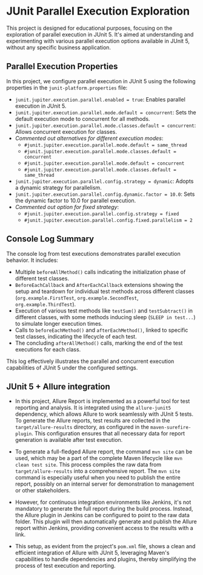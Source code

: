 # JUnit Parallel Execution Exploration

This project is designed for educational purposes, focusing on the exploration of parallel execution in JUnit 5. It's aimed at understanding and experimenting with various parallel execution options available in JUnit 5, without any specific business application.

## Parallel Execution Properties

In this project, we configure parallel execution in JUnit 5 using the following properties in the `junit-platform.properties` file:

- `junit.jupiter.execution.parallel.enabled = true`: Enables parallel execution in JUnit 5.
- `junit.jupiter.execution.parallel.mode.default = concurrent`: Sets the default execution mode to concurrent for all methods.
- `junit.jupiter.execution.parallel.mode.classes.default = concurrent`: Allows concurrent execution for classes.
- *Commented out alternatives for different execution modes*:
    - `#junit.jupiter.execution.parallel.mode.default = same_thread`
    - `#junit.jupiter.execution.parallel.mode.classes.default = concurrent`
    - `#junit.jupiter.execution.parallel.mode.default = concurrent`
    - `#junit.jupiter.execution.parallel.mode.classes.default = same_thread`
- `junit.jupiter.execution.parallel.config.strategy = dynamic`: Adopts a dynamic strategy for parallelism.
- `junit.jupiter.execution.parallel.config.dynamic.factor = 10.0`: Sets the dynamic factor to 10.0 for parallel execution.
- *Commented out option for fixed strategy*:
    - `#junit.jupiter.execution.parallel.config.strategy = fixed`
    - `#junit.jupiter.execution.parallel.config.fixed.parallelism = 2`

## Console Log Summary

The console log from test executions demonstrates parallel execution behavior. It includes:

- Multiple `beforeAllMethod()` calls indicating the initialization phase of different test classes.
- `BeforeEachCallback` and `AfterEachCallback` extensions showing the setup and teardown for individual test methods across different classes (`org.example.FirstTest`, `org.example.SecondTest`, `org.example.ThirdTest`).
- Execution of various test methods like `testSum()` and `testSubtract()` in different classes, with some methods inducing sleep (`SLEEP in test...`) to simulate longer execution times.
- Calls to `beforeEachMethod()` and `afterEachMethod()`, linked to specific test classes, indicating the lifecycle of each test.
- The concluding `afterAllMethod()` calls, marking the end of the test executions for each class.

This log effectively illustrates the parallel and concurrent execution capabilities of JUnit 5 under the configured settings.

## JUnit 5 + Allure integration

- In this project, Allure Report is implemented as a powerful tool for test reporting and analysis. It is integrated using the `allure-junit5` dependency, which allows Allure to work seamlessly with JUnit 5 tests. To generate the Allure reports, test results are collected in the `target/allure-results` directory, as configured in the `maven-surefire-plugin`. This configuration ensures that all necessary data for report generation is available after test execution.

- To generate a full-fledged Allure report, the command `mvn site` can be used, which may be a part of the complete Maven lifecycle like `mvn clean test site`. This process compiles the raw data from `target/allure-results` into a comprehensive report. The `mvn site` command is especially useful when you need to publish the entire report, possibly on an internal server for demonstration to management or other stakeholders.

- However, for continuous integration environments like Jenkins, it's not mandatory to generate the full report during the build process. Instead, the Allure plugin in Jenkins can be configured to point to the raw data folder. This plugin will then automatically generate and publish the Allure report within Jenkins, providing convenient access to the results with a link.

- This setup, as evident from the project's `pom.xml` file, shows a clean and efficient integration of Allure with JUnit 5, leveraging Maven's capabilities to handle dependencies and plugins, thereby simplifying the process of test execution and reporting.